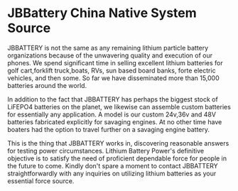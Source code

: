 # JBBattery China Native System Source

JBBATTERY is not the same as any remaining lithium particle battery organizations because of the unwavering quality and execution of our phones. We spend significant time in selling excellent lithium batteries for golf cart,forklift truck,boats, RVs, sun based board banks, forte electric vehicles, and then some. So far we have disseminated more than 15,000 batteries around the world. 

In addition to the fact that JBBATTERY has perhaps the biggest stock of LiFEPO4 batteries on the planet, we likewise can assemble custom batteries for essentially any application. A model is our custom 24v,36v and 48V batteries fabricated explicitly for savaging engines. At no other time have boaters had the option to travel further on a savaging engine battery. 

This is the thing that JBBATTERY works in, discovering reasonable answers for testing power circumstances. Lithium Battery Power's definitive objective is to satisfy the need of proficient dependable force for people in the future to come. Kindly don't spare a moment to contact JBBATTERY straightforwardly with any inquiries on utilizing lithium batteries as your essential force source.
